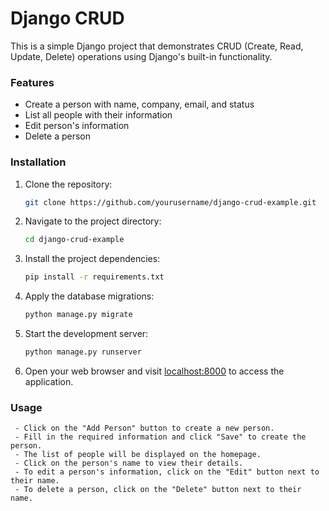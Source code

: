 # Django CRUD

This is a simple Django project that demonstrates CRUD (Create, Read, Update, Delete) operations using Django's built-in
functionality.

### Features

- Create a person with name, company, email, and status
- List all people with their information
- Edit person's information
- Delete a person

### Installation

1. Clone the repository:
   ```bash
   git clone https://github.com/yourusername/django-crud-example.git
2. Navigate to the project directory:
   ```bash
   cd django-crud-example
3. Install the project dependencies:
   ```bash
   pip install -r requirements.txt
4. Apply the database migrations:
   ```bash
   python manage.py migrate
5. Start the development server:
   ```bash
   python manage.py runserver
6. Open your web browser and visit [localhost:8000](http://localhost:8000) to access the application.


### Usage
     - Click on the "Add Person" button to create a new person.
     - Fill in the required information and click "Save" to create the person.
     - The list of people will be displayed on the homepage.
     - Click on the person's name to view their details.
     - To edit a person's information, click on the "Edit" button next to their name.
     - To delete a person, click on the "Delete" button next to their name.

